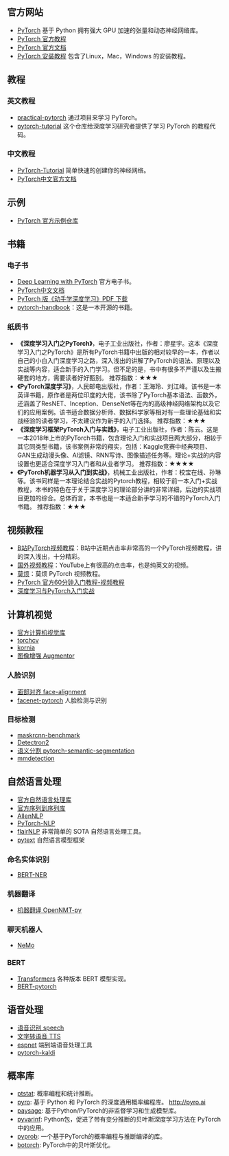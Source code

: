 ## 官方网站

* [PyTorch](https://pytorch.org/) 基于 Python 拥有强大 GPU 加速的张量和动态神经网络库。
* [PyTorch 官方教程](https://pytorch.org/tutorials/) 
* [PyTorch 官方文档](https://pytorch.org/docs/stable/index.html) 
* [PyTorch 安装教程](https://pytorch.org/get-started/locally/)  包含了Linux，Mac，Windows 的安装教程。

## 教程
### 英文教程
* [practical-pytorch](https://github.com/spro/practical-pytorch) 通过项目来学习 PyTorch。
* [pytorch-tutorial](https://github.com/yunjey/pytorch-tutorial) 这个仓库给深度学习研究者提供了学习 PyTorch 的教程代码。


### 中文教程
* [PyTorch-Tutorial](https://github.com/MorvanZhou/PyTorch-Tutorial) 简单快速的创建你的神经网络。
* [PyTorch中文官方文档](https://github.com/fendouai/PyTorchDocs)


## 示例
* [PyTorch 官方示例仓库](https://github.com/pytorch/examples)

## 书籍

### 电子书
* [Deep Learning with PyTorch](http://pytorchchina.com/2019/12/02/deep-learning-with-pytorch-pdf/)  官方电子书。
* [PyTorch中文文档](http://pytorchchina.com/2020/02/13/pytorch_pdf/)
* [PyTorch 版《动手学深度学习》PDF 下载](http://pytorchchina.com/2020/02/24/364-%e9%a1%b5-pytorch-%e7%89%88%e3%80%8a%e5%8a%a8%e6%89%8b%e5%ad%a6%e6%b7%b1%e5%ba%a6%e5%ad%a6%e4%b9%a0%e3%80%8bpdf-%e4%b8%8b%e8%bd%bd/)
* [pytorch-handbook](https://github.com/zergtant/pytorch-handbook)：这是一本开源的书籍。

### 纸质书
* **《深度学习入门之PyTorch》**，电子工业出版社，作者：廖星宇。这本《深度学习入门之PyTorch》是所有PyTorch书籍中出版的相对较早的一本，作者以自己的小白入门深度学习之路，深入浅出的讲解了PyTorch的语法、原理以及实战等内容，适合新手的入门学习。但不足的是，书中有很多不严谨以及生搬硬套的地方，需要读者好好甄别。
推荐指数：★★★
* **《PyTorch深度学习》**，人民邮电出版社，作者：王海玲、刘江峰。该书是一本英译书籍，原作者是两位印度的大佬，该书除了PyTorch基本语法、函数外，还涵盖了ResNET、Inception、DenseNet等在内的高级神经网络架构以及它们的应用案例。该书适合数据分析师、数据科学家等相对有一些理论基础和实战经验的读者学习，不太建议作为新手的入门选择。
推荐指数：★★★
* **《深度学习框架PyTorch入门与实践》**，电子工业出版社，作者：陈云。这是一本2018年上市的PyTorch书籍，包含理论入门和实战项目两大部分，相较于其它同类型书籍，该书案例非常的翔实，包括：Kaggle竞赛中经典项目、GAN生成动漫头像、AI滤镜、RNN写诗、图像描述任务等。理论+实战的内容设置也更适合深度学习入门者和从业者学习。
推荐指数：★★★★
* **《PyTorch机器学习从入门到实战》**，机械工业出版社，作者：校宝在线、孙琳等。该书同样是一本理论结合实战的Pytorch教程，相较于前一本入门+实战教程，本书的特色在于关于深度学习的理论部分讲的非常详细，后边的实战项目更加的综合。总体而言，本书也是一本适合新手学习的不错的PyTorch入门书籍。
推荐指数：★★★

## 视频教程

* [B站PyTorch视频教程](https://www.bilibili.com/video/av31914351/)：B站中近期点击率非常高的一个PyTorch视频教程，讲的深入浅出，十分精彩。
* [国外视频教程](https://www.youtube.com/watch?v=SKq-pmkekTk)：YouTube上有很高的点击率，也是纯英文的视频。
* [莫烦](https://morvanzhou.github.io/tutorials/machine-learning/torch/)：莫烦 PyTorch 视频教程。
* [PyTorch 官方60分钟入门教程-视频教程](https://study.163.com/course/introduction/1209483828.htm?share=2&shareId=480000001931488)
* [深度学习与PyTorch入门实战](https://study.163.com/course/introduction/1208894818.htm?share=1&shareId=1386396538&utm_u=12240494&utm_content=courseIntro)

## 计算机视觉
* [官方计算机视觉库](https://github.com/pytorch/vision)
* [torchcv](https://github.com/donnyyou/torchcv)
* [kornia](https://github.com/kornia/kornia)
* [图像增强 Augmentor](https://github.com/mdbloice/Augmentor)


### 人脸识别
* [面部对齐 face-alignment](https://github.com/1adrianb/face-alignment)
* [facenet-pytorch](https://github.com/timesler/facenet-pytorch) 人脸检测与识别


### 目标检测
* [maskrcnn-benchmark](https://github.com/facebookresearch/maskrcnn-benchmark)
* [Detectron2](https://github.com/facebookresearch/detectron2)
* [语义分割 pytorch-semantic-segmentation](https://github.com/ZijunDeng/pytorch-semantic-segmentation)
* [mmdetection](https://github.com/open-mmlab/mmdetection)

## 自然语言处理
* [官方自然语言处理库](https://github.com/pytorch/text)
* [官方序列到序列库](https://github.com/pytorch/fairseq)
* [AllenNLP](https://github.com/allenai/allennlp)
* [PyTorch-NLP](https://github.com/PetrochukM/PyTorch-NLP)
* [flairNLP](https://github.com/flairNLP/flair) 非常简单的 SOTA 自然语言处理工具。
* [pytext](https://github.com/facebookresearch/pytext) 自然语言模型框架

### 命名实体识别
* [BERT-NER](https://github.com/kamalkraj/BERT-NER)


### 机器翻译
* [机器翻译 OpenNMT-py](https://github.com/OpenNMT/OpenNMT-py)

### 聊天机器人
* [NeMo](https://github.com/NVIDIA/NeMo)

### BERT
* [Transformers](https://github.com/huggingface/transformers) 各种版本 BERT 模型实现。
* [BERT-pytorch](https://github.com/codertimo/BERT-pytorch)


## 语音处理
* [语音识别 speech](https://github.com/awni/speech)
* [文字转语音 TTS](https://github.com/mozilla/TTS)
* [espnet](https://github.com/espnet/espnet) 端到端语音处理工具
* [pytorch-kaldi](https://github.com/mravanelli/pytorch-kaldi)

## 概率库

* [ptstat](https://github.com/stepelu/ptstat): 概率编程和统计推断。
* [pyro](https://github.com/uber/pyro): 基于 Python 和 PyTorch 的深度通用概率编程库。 http://pyro.ai
* [paysage](https://github.com/drckf/paysage): 基于Python/PyTorch的非监督学习和生成模型库。
* [pyvarinf](https://github.com/ctallec/pyvarinf): Python包，促进了带有变分推断的贝叶斯深度学习方法在 PyTorch 中的应用。
* [pyprob](https://github.com/probprog/pyprob): 一个基于PyTorch的概率编程与推断编译的库。
* [botorch](https://github.com/pytorch/botorch): PyTorch中的贝叶斯优化。

